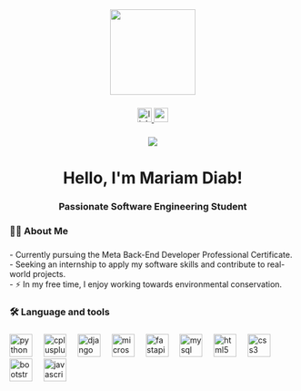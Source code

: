 <div align="center">
  <img height="150" src="[https://github.com/mariam-diab/mariam-diab/assets/95102488/3a35678d-6ca6-4437-8a97-c16c1a34b6d4](https://drive.google.com/file/d/1gpo0WmMqoR0BUFWkCC7msfmIeRQyi50l/view?usp=sharing)"/>
</div>

###

<div align="center">
  <a href="https://www.linkedin.com/in/mariam-diab02/" target="_blank">
    <img src="https://img.shields.io/static/v1?message=LinkedIn&logo=linkedin&label=&color=0077B5&logoColor=white&labelColor=&style=for-the-badge" height="25" alt="linkedin logo"  />
  </a>
  <a href="mariam.diab@ejust.edu.eg" target="_blank">
    <img src="https://img.shields.io/static/v1?message=Gmail&logo=gmail&label=&color=D14836&logoColor=white&labelColor=&style=for-the-badge" height="25" alt="gmail logo"  />
  </a>
</div>

###

<div align="center">
  <img src="https://visitor-badge.laobi.icu/badge?page_id=mariam-diab.mariam-diab&"  />
</div>

###

<h1 align="center">Hello, I'm Mariam Diab!</h1>
<h3 align="center">Passionate Software Engineering Student</h3>

###

<h3 align="left">👩‍💻  About Me</h3>

###

<p align="left">- Currently pursuing the Meta Back-End Developer Professional Certificate.<br>- Seeking an internship to apply my software skills and contribute to real-world projects.<br>- ⚡ In my free time, I enjoy working towards environmental conservation.</p>

###

<h3 align="left">🛠 Language and tools</h3>

###

<div align="left">
  <img src="https://cdn.jsdelivr.net/gh/devicons/devicon/icons/python/python-original.svg" height="40" alt="python logo"  />
  <img width="12" />
  <img src="https://cdn.jsdelivr.net/gh/devicons/devicon/icons/cplusplus/cplusplus-original.svg" height="40" alt="cplusplus logo"  />
  <img width="12" />
  <img src="https://cdn.jsdelivr.net/gh/devicons/devicon/icons/django/django-plain.svg" height="40" alt="django logo"  />
  <img width="12" />
  <img src="https://cdn.jsdelivr.net/gh/devicons/devicon/icons/microsoftsqlserver/microsoftsqlserver-plain.svg" height="40" alt="microsoftsqlserver logo"  />
  <img width="12" />
  <img src="https://cdn.jsdelivr.net/gh/devicons/devicon/icons/fastapi/fastapi-original.svg" height="40" alt="fastapi logo"  />
  <img width="12" />
  <img src="https://cdn.jsdelivr.net/gh/devicons/devicon/icons/mysql/mysql-original.svg" height="40" alt="mysql logo"  />
  <img width="12" />
  <img src="https://cdn.jsdelivr.net/gh/devicons/devicon/icons/html5/html5-original.svg" height="40" alt="html5 logo"  />
  <img width="12" />
  <img src="https://cdn.jsdelivr.net/gh/devicons/devicon/icons/css3/css3-original.svg" height="40" alt="css3 logo"  />
  <img width="12" />
  <img src="https://cdn.jsdelivr.net/gh/devicons/devicon/icons/bootstrap/bootstrap-original.svg" height="40" alt="bootstrap logo"  />
  <img width="12" />
  <img src="https://cdn.jsdelivr.net/gh/devicons/devicon/icons/javascript/javascript-original.svg" height="40" alt="javascript logo"  />
</div>

<!--

###

<h3 align="left">🔥   My Stats :</h3>

###

<!--
<div align="center">
  <img src="https://streak-stats.demolab.com?user=mariam-diab&locale=en&mode=daily&theme=dark&hide_border=false&border_radius=5&order=3" height="220" alt="streak graph"  />
</div>
>

###

